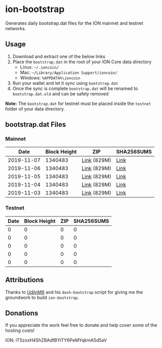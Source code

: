 # ion-bootstrap

Generates daily bootstrap.dat files for the ION mainnet and testnet networks.

## Usage

1. Download and extract one of the below links
2. Place the `bootstrap.dat` in the root of your ION Core data directory
    - Linux: `~/.ioncoin/`
    - Mac: `~/Library/Application Support/ioncoin/`
    - Windows: `%APPDATA%\ioncoin`
3. Run your wallet and let it sync using `bootstrap.dat`
4. Once the sync is complete `bootstrap.dat` will be renamed to `bootstrap.dat.old` and can be safely removed

**Note:** The `bootstrap.dat` for testnet must be placed inside the `testnet` folder of your data directory.

## bootstrap.dat Files

### Mainnet

|    Date    | Block Height | ZIP | SHA256SUMS |
| ---------- | ------------ | --- | ---------- |
| 2019-11-07 | 1340483 | [Link](https://s3-ap-southeast-2.amazonaws.com/ion-bootstrap/mainnet/2019-11-07/bootstrap.dat.zip) (829M) | [Link](https://s3-ap-southeast-2.amazonaws.com/ion-bootstrap/mainnet/2019-11-07/SHA256SUMS) |
| 2019-11-06 | 1340483 | [Link](https://s3-ap-southeast-2.amazonaws.com/ion-bootstrap/mainnet/2019-11-06/bootstrap.dat.zip) (829M) | [Link](https://s3-ap-southeast-2.amazonaws.com/ion-bootstrap/mainnet/2019-11-06/SHA256SUMS) |
| 2019-11-05 | 1340483 | [Link](https://s3-ap-southeast-2.amazonaws.com/ion-bootstrap/mainnet/2019-11-05/bootstrap.dat.zip) (829M) | [Link](https://s3-ap-southeast-2.amazonaws.com/ion-bootstrap/mainnet/2019-11-05/SHA256SUMS) |
| 2019-11-04 | 1340483 | [Link](https://s3-ap-southeast-2.amazonaws.com/ion-bootstrap/mainnet/2019-11-04/bootstrap.dat.zip) (829M) | [Link](https://s3-ap-southeast-2.amazonaws.com/ion-bootstrap/mainnet/2019-11-04/SHA256SUMS) |
| 2019-11-03 | 1340483 | [Link](https://s3-ap-southeast-2.amazonaws.com/ion-bootstrap/mainnet/2019-11-03/bootstrap.dat.zip) (829M) | [Link](https://s3-ap-southeast-2.amazonaws.com/ion-bootstrap/mainnet/2019-11-03/SHA256SUMS) |

### Testnet

|    Date    | Block Height | ZIP | SHA256SUMS |
| ---------- | ------------ | --- | ---------- |
| 0 | 0 | 0 | 0 |
| 0 | 0 | 0 | 0 |
| 0 | 0 | 0 | 0 |
| 0 | 0 | 0 | 0 |
| 0 | 0 | 0 | 0 |

## Attributions

Thanks to [UdjinM6](https://github.com/UdjinM6) and his `dash-bootstrap` script
for giving me the groundwork to build `ion-bootstrap`.

## Donations

If you appreciate the work feel free to donate and help cover some of the
hosting costs!

ION: iTSzxxH4ShZBAdfBYiTY6PeMYqkmA5d5aV
